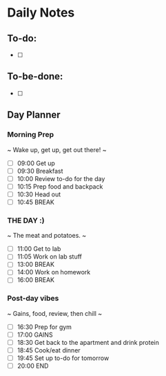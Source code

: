 # Daily Notes
## To-do:
- [ ] 

## To-be-done:
- [ ] 

## Day Planner
### Morning Prep
~
Wake up, get up, get out there!
~
- [ ] 09:00 Get up
- [ ] 09:30 Breakfast
- [ ] 10:00 Review to-do for the day
- [ ] 10:15 Prep food and backpack
- [ ] 10:30 Head out
- [ ] 10:45 BREAK

### THE DAY :)
~
The meat and potatoes.
~
- [ ] 11:00 Get to lab
- [ ] 11:05 Work on lab stuff
- [ ] 13:00 BREAK
- [ ] 14:00 Work on homework
- [ ] 16:00 BREAK

### Post-day vibes
~
Gains, food, review, then chill
~
- [ ] 16:30 Prep for gym
- [ ] 17:00 GAINS
- [ ] 18:30 Get back to the apartment and drink protein
- [ ] 18:45 Cook/eat dinner
- [ ] 19:45 Set up to-do for tomorrow
- [ ] 20:00 END
